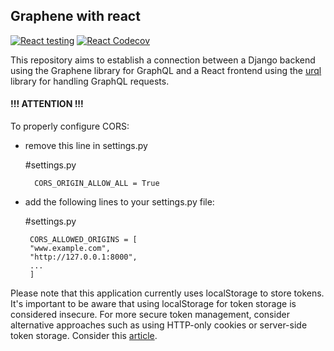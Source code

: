 ## Graphene with react

[![React testing](https://github.com/yuriy-kormin/graphene_react/actions/workflows/front_tests.yml/badge.svg)](https://github.com/yuriy-kormin/graphene_react/actions/workflows/front_tests.yml)
[![React Codecov](https://codecov.io/gh/yuriy-kormin/graphene_react/branch/master/graph/badge.svg?token=O5TX5CE9XH)](https://codecov.io/gh/yuriy-kormin/graphene_react)


This repository aims to establish a connection between a 
Django backend using the Graphene library for GraphQL and 
a React frontend using the [urql](https://formidable.com/open-source/urql/) library for handling GraphQL 
requests.


#### **!!! ATTENTION !!!**
To properly configure CORS:
- remove this line in settings.py


     #settings.py 

        CORS_ORIGIN_ALLOW_ALL = True

- add the following lines to your settings.py file:

   
    #settings.py 

       CORS_ALLOWED_ORIGINS = [
       "www.example.com",
       "http://127.0.0.1:8000",
       ...
       ]

Please note that this application currently uses
localStorage to store tokens. It's important to be
aware that using localStorage for token storage is 
considered insecure. For more secure token management,
consider alternative approaches such as using HTTP-only 
cookies or server-side token storage. Consider this [article](https://www.rdegges.com/2018/please-stop-using-local-storage/).
